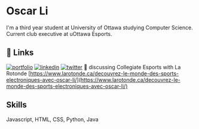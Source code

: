 
# Oscar Li



I'm a third year student at University of Ottawa studying Computer Science. 
Current club executive at uOttawa Esports.


## 🔗 Links
[![portfolio](https://img.shields.io/badge/my_portfolio-000?style=for-the-badge&logo=ko-fi&logoColor=white)](https://oscarli.dev)
[![linkedin](https://img.shields.io/badge/linkedin-0A66C2?style=for-the-badge&logo=linkedin&logoColor=white)](https://www.linkedin.com/in/oscar-li-409127212/)
[![twitter](https://img.shields.io/badge/twitter-1DA1F2?style=for-the-badge&logo=twitter&logoColor=white)](https://twitter.com/Cytext_)
📝 discussing Collegiate Esports with La Rotonde [https://www.larotonde.ca/decouvrez-le-monde-des-sports-electroniques-avec-oscar-li/](https://www.larotonde.ca/decouvrez-le-monde-des-sports-electroniques-avec-oscar-li/)

## Skills
Javascript, HTML, CSS, Python, Java

